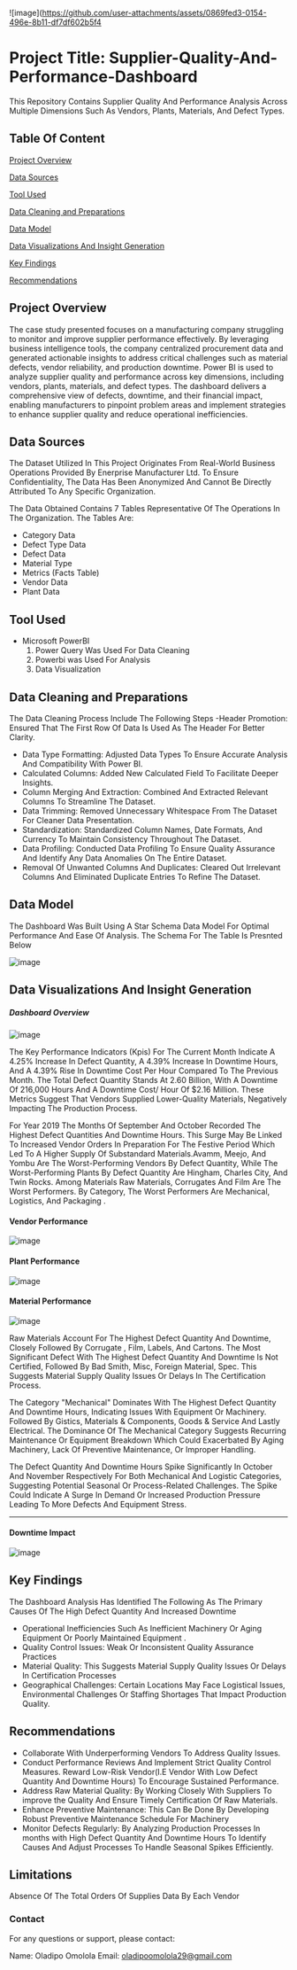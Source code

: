 
![image](https://github.com/user-attachments/assets/0869fed3-0154-496e-8b11-df7df602b5f4

# Project Title: Supplier-Quality-And-Performance-Dashboard
This Repository Contains Supplier Quality And Performance Analysis Across Multiple Dimensions Such As Vendors, Plants, Materials, And Defect Types. 

## Table Of Content

[Project Overview](#project-overview)

[Data Sources](#data-sources)

[Tool  Used](#tool-used)

[Data Cleaning and Preparations](#data-cleaning-and-preparations)

[Data Model](#data-model)

[Data Visualizations And Insight Generation](#data-visualizations-and-insight-generation)

[Key Findings](#key-findings)

[Recommendations](#recommendations)


## Project Overview

The case study presented focuses on a manufacturing company struggling to monitor and improve supplier performance effectively. By leveraging business intelligence tools, the company centralized procurement data and generated actionable insights to address critical challenges such as material defects, vendor reliability, and production downtime.
Power BI is used to analyze supplier quality and performance across key dimensions, including vendors, plants, materials, and defect types. The dashboard delivers a comprehensive view of defects, downtime, and their financial impact, enabling manufacturers to pinpoint problem areas and implement strategies to enhance supplier quality and reduce operational inefficiencies.


## Data Sources

The Dataset Utilized In This Project Originates From Real-World Business Operations Provided By Enerprise Manufacturer Ltd. To Ensure Confidentiality, The Data Has Been Anonymized And Cannot Be Directly Attributed To Any Specific Organization.

The Data Obtained Contains 7 Tables Representative Of The Operations In The Organization. The Tables Are:
- Category Data
- Defect Type Data
- Defect Data
- Material Type
- Metrics (Facts Table)
- Vendor Data
- Plant Data

## Tool  Used
  - Microsoft PowerBI
      1. Power Query Was Used For Data Cleaning
      2. Powerbi was Used For Analysis
      3. Data Visualization

##  Data Cleaning and Preparations
The Data Cleaning Process Include The Following Steps
-Header Promotion: Ensured That The First Row Of Data Is Used As The Header For Better Clarity.
- Data Type Formatting: Adjusted Data Types To Ensure Accurate Analysis And Compatibility With Power BI.
- Calculated Columns: Added New Calculated Field To Facilitate Deeper Insights.
- Column Merging And Extraction: Combined And Extracted Relevant Columns To Streamline The Dataset.
- Data Trimming: Removed Unnecessary Whitespace From The Dataset For Cleaner Data Presentation.
- Standardization: Standardized Column Names, Date Formats, And Currency To Maintain Consistency Throughout The Dataset.
- Data Profiling: Conducted Data Profiling To Ensure Quality Assurance And Identify Any Data Anomalies On The Entire Dataset.
- Removal Of Unwanted Columns And Duplicates: Cleared Out Irrelevant Columns And Eliminated Duplicate Entries To Refine The Dataset.

##  Data Model
The Dashboard Was Built Using A Star Schema Data Model For Optimal Performance And Ease Of Analysis. 
The Schema For The Table Is Presnted Below

![image](https://github.com/user-attachments/assets/a580fd4e-4f46-4a5f-bf20-3ac3ad489754)



## Data Visualizations And Insight Generation

##### Dashboard Overview

![image](https://github.com/user-attachments/assets/a9457b06-2bb7-4898-9b20-594973e83500)


The Key Performance Indicators (Kpis) For The Current Month Indicate A 4.25% Increase In Defect Quantity, A 4.39% Increase In Downtime Hours, And A 4.39% Rise In Downtime Cost Per Hour Compared To The Previous Month. The Total Defect Quantity Stands At 2.60 Billion, With A Downtime Of 216,000 Hours And A Downtime Cost/ Hour Of $2.16 Million. These Metrics Suggest That Vendors Supplied Lower-Quality Materials, Negatively Impacting The Production Process.

For Year 2019 The Months Of September And October Recorded The Highest Defect Quantities And Downtime Hours. This Surge May Be Linked To Increased Vendor Orders In Preparation For The Festive Period Which Led To A Higher Supply Of Substandard Materials.Avamm, Meejo, And Yombu Are The Worst-Performing Vendors By Defect Quantity, While The Worst-Performing Plants By Defect Quantity Are Hingham, Charles City, And Twin Rocks. Among Materials Raw Materials,  Corrugates And Film Are The Worst Performers.  By Category, The Worst Performers Are Mechanical, Logistics, And Packaging .

#### Vendor Performance

![image](https://github.com/user-attachments/assets/63a303ca-8627-4825-95d1-4647599ec05d)


#### Plant Performance

![image](https://github.com/user-attachments/assets/0dfa878d-38ea-4d24-902a-1d7c37d48308)


#### Material Performance

![image](https://github.com/user-attachments/assets/4e54d949-a14e-4dec-9715-968ab85b2b17)


Raw Materials Account For The Highest Defect Quantity And Downtime, Closely Followed By Corrugate , Film, Labels, And Cartons. The Most Significant Defect With The Highest Defect Quantity And Downtime Is Not Certified, Followed By Bad Smith, Misc, Foreign Material, Spec. This Suggests Material Supply Quality Issues Or Delays In The Certification Process.

The Category "Mechanical" Dominates With The Highest Defect Quantity And Downtime Hours, Indicating Issues With Equipment Or Machinery. Followed By Gistics, Materials & Components, Goods & Service And Lastly Electrical. The Dominance Of The Mechanical Category Suggests Recurring Maintenance Or Equipment Breakdown Which Could Exacerbated By Aging Machinery, Lack Of Preventive Maintenance, Or Improper Handling.

The Defect Quantity And Downtime Hours Spike Significantly In October And November Respectively For Both Mechanical And Logistic Categories, Suggesting Potential Seasonal Or Process-Related Challenges. The Spike Could Indicate A Surge In Demand Or Increased Production Pressure Leading To More Defects And Equipment Stress.

-------------------------------------------------------------------------------------

#### Downtime Impact

![image](https://github.com/user-attachments/assets/28943ac4-ad1e-4083-b5a1-f39ee995d783)


## Key Findings 
The Dashboard Analysis Has Identified The Following As The Primary Causes Of The High Defect Quantity And Increased Downtime

- Operational Inefficiencies Such As Inefficient Machinery Or Aging Equipment Or Poorly Maintained Equipment .
- Quality Control Issues: Weak Or Inconsistent Quality Assurance Practices 
- Material Quality: This Suggests Material Supply Quality Issues Or Delays In Certification Processes 
- Geographical Challenges: Certain Locations May Face Logistical Issues, Environmental Challenges Or Staffing Shortages That Impact Production Quality.

## Recommendations
- Collaborate With Underperforming Vendors To Address Quality Issues. 
- Conduct  Performance Reviews And Implement Strict Quality Control Measures. Reward Low-Risk Vendor(I.E Vendor With Low Defect Quantity And Downtime Hours) To Encourage Sustained 
  Performance.
- Address Raw Material Quality: By Working Closely With Suppliers To improve the Quality And Ensure Timely Certification Of Raw Materials.
- Enhance Preventive Maintenance: This Can Be Done By Developing Robust Preventive Maintenance Schedule For Machinery
- Monitor Defects Regularly: By Analyzing Production Processes In months with High Defect Quantity And Downtime Hours To Identify Causes And Adjust Processes To Handle Seasonal Spikes 
  Efficiently.

## Limitations 
Absence Of The Total Orders Of Supplies  Data  By Each Vendor 

### Contact
For any questions or support, please contact:

Name: Oladipo Omolola
Email: oladipoomolola29@gmail.com



